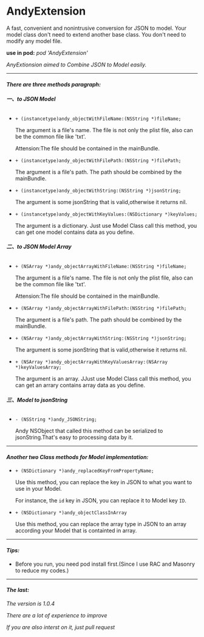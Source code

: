 # AndyExtension
A fast, convenient and nonintrusive conversion for JSON to model. Your model class don't need to extend another base class. You don't need to modify any model file.

__use in pod:__ _pod 'AndyExtension'_

_AnyExtionsion aimed to Combine JSON to Model easily._

---

#### __*There are three methods paragraph:*__

###### __一、to JSON Model__

- `+ (instancetype)andy_objectWithFileName:(NSString *)fileName;`

    The argument is a file's name. The file is not only the plist file, also can be the common file like 'txt'.

    Attension:The file should be contained in the mainBundle.


- `+ (instancetype)andy_objectWithFilePath:(NSString *)filePath;`

    The argument is a file's path. The path should be combined by the mainBundle.

- `+ (instancetype)andy_objectWithString:(NSString *)jsonString;`

    The argument is some jsonString that is valid,otherwise it returns nil.

- `+ (instancetype)andy_objectWithKeyValues:(NSDictionary *)keyValues;`

  The argument is a dictionary. Just use Model Class call this method, you can get one model contains data as you define.


###### __二、to JSON Model Array__

- `+ (NSArray *)andy_objectArrayWithFileName:(NSString *)fileName;`

    The argument is a file's name. The file is not only the plist file, also can be the common file like 'txt'.

    Attension:The file should be contained in the mainBundle.

- `+ (NSArray *)andy_objectArrayWithFilePath:(NSString *)filePath;`

    The argument is a file's path. The path should be combined by the mainBundle.

- `+ (NSArray *)andy_objectArrayWithString:(NSString *)jsonString;`

    The argument is some jsonString that is valid,otherwise it returns nil.

- `+ (NSArray *)andy_objectArrayWithKeyValuesArray:(NSArray *)keyValuesArray;
`

    The argument is an array. JJust use Model Class call this method, you can get an arrary contains array data as you define.

###### __三、Model to jsonString__

- `- (NSString *)andy_JSONString;`

    Andy NSObject that called this method can be serialized to jsonString.That's easy to  processing data by it.

---

#### __*Another two Class methods for Model implementation:*__

- `+ (NSDictionary *)andy_replacedKeyFromPropertyName;`

    Use this method, you can replace the key in JSON to what you want to use in your Model.

    For instance, the `id` key in JSON, you can replace it to Model key `ID`.

+ `+ (NSDictionary *)andy_objectClassInArray`

    Use this method, you can replace the array type in JSON to an array according your Model that is containted in array.

---

#### _**Tips:**_

- Before you run, you need pod install first.(Since I use RAC and Masonry to reduce my codes.)

---



#### __*The last:*__

_The version is 1.0.4_

_There are a lot of experience to improve_

_If you are also interst on it, just pull request_
